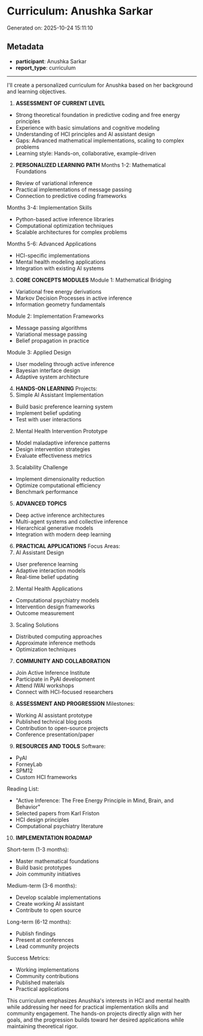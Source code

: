 # Curriculum: Anushka Sarkar

Generated on: 2025-10-24 15:11:10

## Metadata

- **participant**: Anushka Sarkar
- **report_type**: curriculum

---

I'll create a personalized curriculum for Anushka based on her background and learning objectives.

1. **ASSESSMENT OF CURRENT LEVEL**
- Strong theoretical foundation in predictive coding and free energy principles
- Experience with basic simulations and cognitive modeling
- Understanding of HCI principles and AI assistant design
- Gaps: Advanced mathematical implementations, scaling to complex problems
- Learning style: Hands-on, collaborative, example-driven

2. **PERSONALIZED LEARNING PATH**
Months 1-2: Mathematical Foundations
- Review of variational inference
- Practical implementations of message passing
- Connection to predictive coding frameworks

Months 3-4: Implementation Skills
- Python-based active inference libraries
- Computational optimization techniques
- Scalable architectures for complex problems

Months 5-6: Advanced Applications
- HCI-specific implementations
- Mental health modeling applications
- Integration with existing AI systems

3. **CORE CONCEPTS MODULES**
Module 1: Mathematical Bridging
- Variational free energy derivations
- Markov Decision Processes in active inference
- Information geometry fundamentals

Module 2: Implementation Frameworks
- Message passing algorithms
- Variational message passing
- Belief propagation in practice

Module 3: Applied Design
- User modeling through active inference
- Bayesian interface design
- Adaptive system architecture

4. **HANDS-ON LEARNING**
Projects:
1. Simple AI Assistant Implementation
- Build basic preference learning system
- Implement belief updating
- Test with user interactions

2. Mental Health Intervention Prototype
- Model maladaptive inference patterns
- Design intervention strategies
- Evaluate effectiveness metrics

3. Scalability Challenge
- Implement dimensionality reduction
- Optimize computational efficiency
- Benchmark performance

5. **ADVANCED TOPICS**
- Deep active inference architectures
- Multi-agent systems and collective inference
- Hierarchical generative models
- Integration with modern deep learning

6. **PRACTICAL APPLICATIONS**
Focus Areas:
1. AI Assistant Design
- User preference learning
- Adaptive interaction models
- Real-time belief updating

2. Mental Health Applications
- Computational psychiatry models
- Intervention design frameworks
- Outcome measurement

3. Scaling Solutions
- Distributed computing approaches
- Approximate inference methods
- Optimization techniques

7. **COMMUNITY AND COLLABORATION**
- Join Active Inference Institute
- Participate in PyAI development
- Attend IWAI workshops
- Connect with HCI-focused researchers

8. **ASSESSMENT AND PROGRESSION**
Milestones:
- Working AI assistant prototype
- Published technical blog posts
- Contribution to open-source projects
- Conference presentation/paper

9. **RESOURCES AND TOOLS**
Software:
- PyAI
- ForneyLab
- SPM12
- Custom HCI frameworks

Reading List:
- "Active Inference: The Free Energy Principle in Mind, Brain, and Behavior"
- Selected papers from Karl Friston
- HCI design principles
- Computational psychiatry literature

10. **IMPLEMENTATION ROADMAP**

Short-term (1-3 months):
- Master mathematical foundations
- Build basic prototypes
- Join community initiatives

Medium-term (3-6 months):
- Develop scalable implementations
- Create working AI assistant
- Contribute to open source

Long-term (6-12 months):
- Publish findings
- Present at conferences
- Lead community projects

Success Metrics:
- Working implementations
- Community contributions
- Published materials
- Practical applications

This curriculum emphasizes Anushka's interests in HCI and mental health while addressing her need for practical implementation skills and community engagement. The hands-on projects directly align with her goals, and the progression builds toward her desired applications while maintaining theoretical rigor.